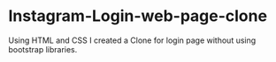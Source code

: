 # Instagram-Login-web-page-clone
Using HTML and CSS I created a Clone for login page without using bootstrap libraries. 

